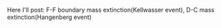 Here I'll post:
    F-F boundary mass extinction(Kellwasser event), D-C mass extinction(Hangenberg event)
